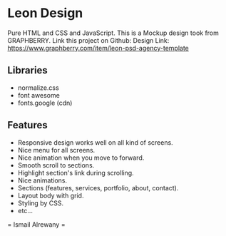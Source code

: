 # Leon Design
Pure HTML and CSS and JavaScript.
This is a Mockup design took from GRAPHBERRY.
Link this project on Github: 
Design Link: https://www.graphberry.com/item/leon-psd-agency-template

## Libraries
* normalize.css
* font awesome
* fonts.google (cdn)

## Features
* Responsive design works well on all kind of screens.
* Nice menu for all screens.
* Nice animation when you move to forward.
* Smooth scroll to sections.
* Highlight section's link during scrolling.
* Nice animations.
* Sections (features, services, portfolio, about, contact).
* Layout body with grid.
* Styling by CSS.
* etc...

= Ismail Alrewany =